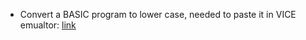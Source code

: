 - Convert a BASIC program to lower case, needed to paste it in VICE emualtor: [link](https://jumpjack.github.io/c64_c128_legacy/programs/tolower.html)
